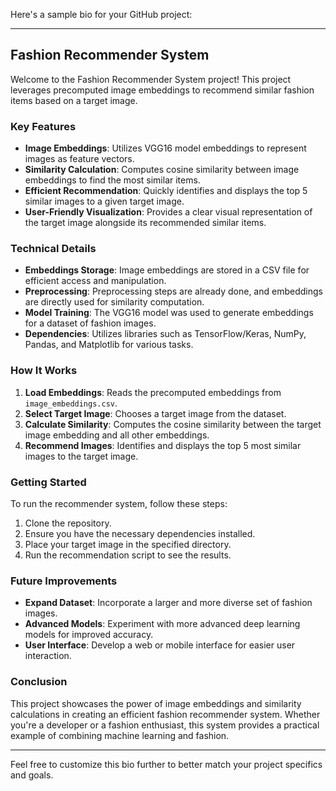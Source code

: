Here's a sample bio for your GitHub project:

---

## Fashion Recommender System

Welcome to the Fashion Recommender System project! This project leverages precomputed image embeddings to recommend similar fashion items based on a target image. 

### Key Features
- **Image Embeddings**: Utilizes VGG16 model embeddings to represent images as feature vectors.
- **Similarity Calculation**: Computes cosine similarity between image embeddings to find the most similar items.
- **Efficient Recommendation**: Quickly identifies and displays the top 5 similar images to a given target image.
- **User-Friendly Visualization**: Provides a clear visual representation of the target image alongside its recommended similar items.

### Technical Details
- **Embeddings Storage**: Image embeddings are stored in a CSV file for efficient access and manipulation.
- **Preprocessing**: Preprocessing steps are already done, and embeddings are directly used for similarity computation.
- **Model Training**: The VGG16 model was used to generate embeddings for a dataset of fashion images.
- **Dependencies**: Utilizes libraries such as TensorFlow/Keras, NumPy, Pandas, and Matplotlib for various tasks.

### How It Works
1. **Load Embeddings**: Reads the precomputed embeddings from `image_embeddings.csv`.
2. **Select Target Image**: Chooses a target image from the dataset.
3. **Calculate Similarity**: Computes the cosine similarity between the target image embedding and all other embeddings.
4. **Recommend Images**: Identifies and displays the top 5 most similar images to the target image.

### Getting Started
To run the recommender system, follow these steps:
1. Clone the repository.
2. Ensure you have the necessary dependencies installed.
3. Place your target image in the specified directory.
4. Run the recommendation script to see the results.

### Future Improvements
- **Expand Dataset**: Incorporate a larger and more diverse set of fashion images.
- **Advanced Models**: Experiment with more advanced deep learning models for improved accuracy.
- **User Interface**: Develop a web or mobile interface for easier user interaction.

### Conclusion
This project showcases the power of image embeddings and similarity calculations in creating an efficient fashion recommender system. Whether you're a developer or a fashion enthusiast, this system provides a practical example of combining machine learning and fashion.

---

Feel free to customize this bio further to better match your project specifics and goals.
